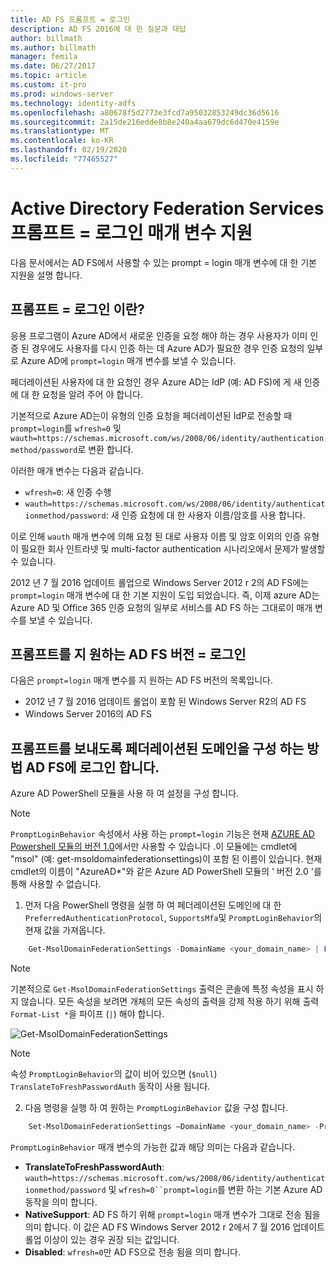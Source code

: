 ```yaml
---
title: AD FS 프롬프트 = 로그인
description: AD FS 2016에 대 한 질문과 대답
author: billmath
ms.author: billmath
manager: femila
ms.date: 06/27/2017
ms.topic: article
ms.custom: it-pro
ms.prod: windows-server
ms.technology: identity-adfs
ms.openlocfilehash: a80678f5d2773e3fcd7a95032853249dc36d5616
ms.sourcegitcommit: 2a15de216edde8b8e240a4aa679dc6d470e4159e
ms.translationtype: MT
ms.contentlocale: ko-KR
ms.lasthandoff: 02/19/2020
ms.locfileid: "77465527"
---
```

# <a name="active-directory-federation-services-promptlogin-parameter-support"></a>Active Directory Federation Services 프롬프트 = 로그인 매개 변수 지원

다음 문서에서는 AD FS에서 사용할 수 있는 prompt = login 매개 변수에 대 한 기본 지원을 설명 합니다.

## <a name="what-is-promptlogin"></a>프롬프트 = 로그인 이란?

응용 프로그램이 Azure AD에서 새로운 인증을 요청 해야 하는 경우 사용자가 이미 인증 된 경우에도 사용자를 다시 인증 하는 데 Azure AD가 필요한 경우 인증 요청의 일부로 Azure AD에 `prompt=login` 매개 변수를 보낼 수 있습니다.

페더레이션된 사용자에 대 한 요청인 경우 Azure AD는 IdP (예: AD FS)에 게 새 인증에 대 한 요청을 알려 주어 야 합니다.

기본적으로 Azure AD는이 유형의 인증 요청을 페더레이션된 IdP로 전송할 때 `prompt=login`를 `wfresh=0` 및 `wauth=https://schemas.microsoft.com/ws/2008/06/identity/authenticationmethod/password`로 변환 합니다.

이러한 매개 변수는 다음과 같습니다.

- `wfresh=0`: 새 인증 수행
- `wauth=https://schemas.microsoft.com/ws/2008/06/identity/authenticationmethod/password`: 새 인증 요청에 대 한 사용자 이름/암호를 사용 합니다.

이로 인해 `wauth` 매개 변수에 의해 요청 된 대로 사용자 이름 및 암호 이외의 인증 유형이 필요한 회사 인트라넷 및 multi-factor authentication 시나리오에서 문제가 발생할 수 있습니다.  

2012 년 7 월 2016 업데이트 롤업으로 Windows Server 2012 r 2의 AD FS에는 `prompt=login` 매개 변수에 대 한 기본 지원이 도입 되었습니다. 즉, 이제 azure AD는 Azure AD 및 Office 365 인증 요청의 일부로 서비스를 AD FS 하는 그대로이 매개 변수를 보낼 수 있습니다.

## <a name="ad-fs-versions-that-support-promptlogin"></a>프롬프트를 지 원하는 AD FS 버전 = 로그인

다음은 `prompt=login` 매개 변수를 지 원하는 AD FS 버전의 목록입니다.

- 2012 년 7 월 2016 업데이트 롤업이 포함 된 Windows Server R2의 AD FS
- Windows Server 2016의 AD FS

## <a name="how-to-configure-a-federated-domain-to-send-promptlogin-to-ad-fs"></a>프롬프트를 보내도록 페더레이션된 도메인을 구성 하는 방법 AD FS에 로그인 합니다.

Azure AD PowerShell 모듈을 사용 하 여 설정을 구성 합니다.

> [!NOTE]
> `PromptLoginBehavior` 속성에서 사용 하는 `prompt=login` 기능은 현재 [AZURE AD Powershell 모듈의 버전 1.0](https://connect.microsoft.com/site1164/Downloads/DownloadDetails.aspx?DownloadID=59185)에서만 사용할 수 있습니다 .이 모듈에는 cmdlet에 "msol" (예: get-msoldomainfederationsettings)이 포함 된 이름이 있습니다.  현재 cmdlet의 이름이 "AzureAD\*"와 같은 Azure AD PowerShell 모듈의 ' 버전 2.0 '를 통해 사용할 수 없습니다.

1. 먼저 다음 PowerShell 명령을 실행 하 여 페더레이션된 도메인에 대 한 `PreferredAuthenticationProtocol`, `SupportsMfa`및 `PromptLoginBehavior`의 현재 값을 가져옵니다.

```powershell
    Get-MsolDomainFederationSettings -DomainName <your_domain_name> | Format-List *
```

> [!NOTE]
> 기본적으로 `Get-MsolDomainFederationSettings` 출력은 콘솔에 특정 속성을 표시 하지 않습니다. 모든 속성을 보려면 개체의 모든 속성의 출력을 강제 적용 하기 위해 출력 `Format-List *`을 파이프 (`|`) 해야 합니다.

![Get-MsolDomainFederationSettings](media/AD-FS-Prompt-Login/GetMsol.png)

> [!NOTE]
> 속성 `PromptLoginBehavior`의 값이 비어 있으면 (`$null`) `TranslateToFreshPasswordAuth` 동작이 사용 됩니다.

2. 다음 명령을 실행 하 여 원하는 `PromptLoginBehavior` 값을 구성 합니다.

```powershell
    Set-MsolDomainFederationSettings –DomainName <your_domain_name> -PreferredAuthenticationProtocol <current_value_from_step1> -SupportsMfa <current_value_from_step1> -PromptLoginBehavior <TranslateToFreshPasswordAuth|NativeSupport|Disabled>
```

`PromptLoginBehavior` 매개 변수의 가능한 값과 해당 의미는 다음과 같습니다.

- **TranslateToFreshPasswordAuth**: `wauth=https://schemas.microsoft.com/ws/2008/06/identity/authenticationmethod/password` 및 `wfresh=0``prompt=login`를 변환 하는 기본 Azure AD 동작을 의미 합니다.
- **NativeSupport**: AD FS 하기 위해 `prompt=login` 매개 변수가 그대로 전송 됨을 의미 합니다. 이 값은 AD FS Windows Server 2012 r 2에서 7 월 2016 업데이트 롤업 이상이 있는 경우 권장 되는 값입니다.
- **Disabled**: `wfresh=0`만 AD FS으로 전송 됨을 의미 합니다.
